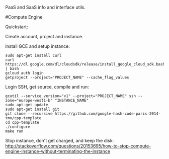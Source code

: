 PaaS and SaaS info and interface utils.

#Compute Engine

Quickstart:

Create account, project and instance.

Install GCE and setup instance:

    sudo apt-get install curl
    curl https://dl.google.com/dl/cloudsdk/release/install_google_cloud_sdk.bash | bash
    gcloud auth login
    getproject --project="PROJECT_NAME" --cache_flag_values

Login SSH, get source, compile and run:

    gcutil --service_version="v1" --project="PROJECT_NAME" ssh --zone="europe-west1-b" "INSTANCE_NAME"
    sudo apt-get update
    sudo apt-get install git
    git clone --recursive https://github.com/google-hash-code-paris-2014-tmo/cpp-template
    cd cpp-template
    ./configure
    make run

Stop instance, don't get charged, and keep the disk: <http://stackoverflow.com/questions/20153695/how-to-stop-compute-engine-instance-without-terminating-the-instance>
